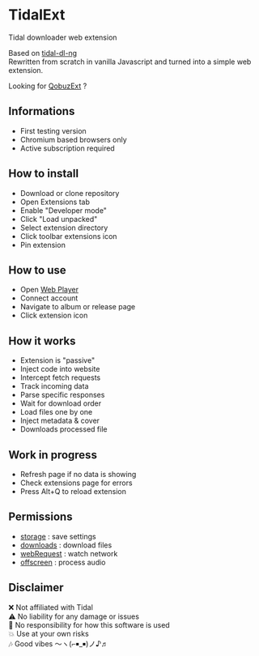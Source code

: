 # TidalExt

Tidal downloader web extension  

Based on [tidal-dl-ng](https://github.com/exislow/tidal-dl-ng)  
Rewritten from scratch in vanilla Javascript and turned into a simple web extension.  

Looking for [QobuzExt](https://github.com/nicopowa/qobuzext) ?  

## Informations

- First testing version
- Chromium based browsers only
- Active subscription required

## How to install

- Download or clone repository
- Open Extensions tab
- Enable "Developer mode"
- Click "Load unpacked"
- Select extension directory
- Click toolbar extensions icon
- Pin extension

## How to use

- Open [Web Player](https://listen.tidal.com)
- Connect account
- Navigate to album or release page
- Click extension icon

## How it works

- Extension is "passive"
- Inject code into website
- Intercept fetch requests
- Track incoming data
- Parse specific responses
- Wait for download order
- Load files one by one
- Inject metadata & cover
- Downloads processed file

## Work in progress

- Refresh page if no data is showing
- Check extensions page for errors
- Press Alt+Q to reload extension

## Permissions

- [storage](https://developer.chrome.com/docs/extensions/reference/api/storage) : save settings
- [downloads](https://developer.chrome.com/docs/extensions/reference/api/downloads) : download files
- [webRequest](https://developer.chrome.com/docs/extensions/reference/api/webRequest) : watch network
- [offscreen](https://developer.chrome.com/docs/extensions/reference/api/offscreen) : process audio

## Disclaimer

❌ Not affiliated with Tidal  
⚠️ No liability for any damage or issues  
🚫 No responsibility for how this software is used  
💥 Use at your own risks  
🎶 Good vibes 〜ヽ(⌐￭_￭)ノ♪♬  